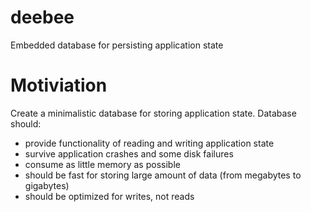 # deebee

Embedded database for persisting application state

# Motiviation

Create a minimalistic database for storing application state. Database should:

* provide functionality of reading and writing application state
* survive application crashes and some disk failures
* consume as little memory as possible
* should be fast for storing large amount of data (from megabytes to gigabytes)
* should be optimized for writes, not reads
